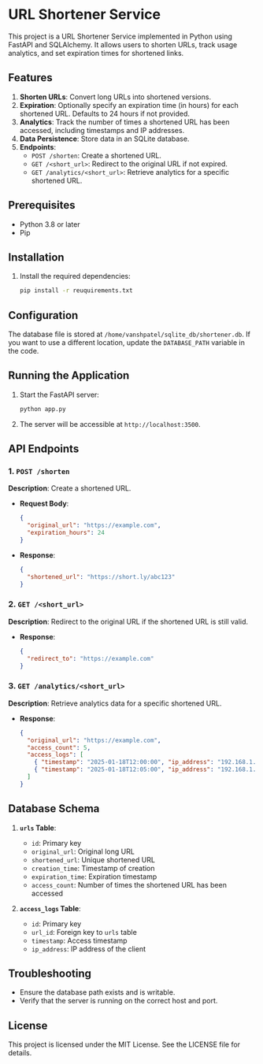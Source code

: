 # URL Shortener Service

This project is a URL Shortener Service implemented in Python using FastAPI and SQLAlchemy. It allows users to shorten URLs, track usage analytics, and set expiration times for shortened links.

## Features

1. **Shorten URLs**: Convert long URLs into shortened versions.
2. **Expiration**: Optionally specify an expiration time (in hours) for each shortened URL. Defaults to 24 hours if not provided.
3. **Analytics**: Track the number of times a shortened URL has been accessed, including timestamps and IP addresses.
4. **Data Persistence**: Store data in an SQLite database.
5. **Endpoints**:
   - `POST /shorten`: Create a shortened URL.
   - `GET /<short_url>`: Redirect to the original URL if not expired.
   - `GET /analytics/<short_url>`: Retrieve analytics for a specific shortened URL.

## Prerequisites

- Python 3.8 or later
- Pip

## Installation

1. Install the required dependencies:
   ```bash
   pip install -r reuquirements.txt
   ```

## Configuration

The database file is stored at `/home/vanshpatel/sqlite_db/shortener.db`. If you want to use a different location, update the `DATABASE_PATH` variable in the code.

## Running the Application

1. Start the FastAPI server:
   ```bash
   python app.py
   ```
2. The server will be accessible at `http://localhost:3500`.

## API Endpoints

### 1. `POST /shorten`

**Description**: Create a shortened URL.

- **Request Body**:
  ```json
  {
    "original_url": "https://example.com",
    "expiration_hours": 24
  }
  ```
- **Response**:
  ```json
  {
    "shortened_url": "https://short.ly/abc123"
  }
  ```

### 2. `GET /<short_url>`

**Description**: Redirect to the original URL if the shortened URL is still valid.

- **Response**:
  ```json
  {
    "redirect_to": "https://example.com"
  }
  ```

### 3. `GET /analytics/<short_url>`

**Description**: Retrieve analytics data for a specific shortened URL.

- **Response**:
  ```json
  {
    "original_url": "https://example.com",
    "access_count": 5,
    "access_logs": [
      { "timestamp": "2025-01-18T12:00:00", "ip_address": "192.168.1.1" },
      { "timestamp": "2025-01-18T12:05:00", "ip_address": "192.168.1.2" }
    ]
  }
  ```

## Database Schema

1. **`urls` Table**:

   - `id`: Primary key
   - `original_url`: Original long URL
   - `shortened_url`: Unique shortened URL
   - `creation_time`: Timestamp of creation
   - `expiration_time`: Expiration timestamp
   - `access_count`: Number of times the shortened URL has been accessed

2. **`access_logs` Table**:

   - `id`: Primary key
   - `url_id`: Foreign key to `urls` table
   - `timestamp`: Access timestamp
   - `ip_address`: IP address of the client

## Troubleshooting

- Ensure the database path exists and is writable.
- Verify that the server is running on the correct host and port.

## License

This project is licensed under the MIT License. See the LICENSE file for details.
